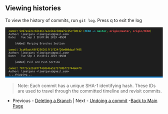 ## Viewing histories
To view the history of commits, run `git log`. Press q to exit the log

![git log on terminal](pics/git-log.png)

> Note: Each commit has a unique SHA-1 identifying hash. These IDs are used to travel through the committed timeline and revisit commits.

- Previous - [Deleting a Branch](./Deleting-a-branch.md) |  Next - [Undoing a commit](./Undoing-a-commit.md)
-[Back to Main Page](./index.md)
